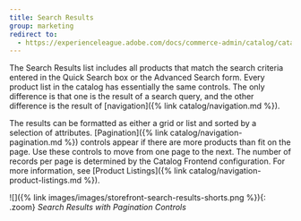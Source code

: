 ```yaml
---
title: Search Results
group: marketing
redirect to:
  - https://experienceleague.adobe.com/docs/commerce-admin/catalog/catalog/search/search-results.html
---
```


The Search Results list includes all products that match the search criteria entered in the Quick Search box or the Advanced Search form. Every product list in the catalog has essentially the same controls. The only difference is that one is the result of a search query, and the other difference is the result of [navigation]({% link catalog/navigation.md %}).

The results can be formatted as either a grid or list and sorted by a selection of attributes. [Pagination]({% link catalog/navigation-pagination.md %}) controls appear if there are more products than fit on the page. Use these controls to move from one page to the next. The number of records per page is determined by the Catalog Frontend configuration. For more information, see [Product Listings]({% link catalog/navigation-product-listings.md %}).

![]({% link images/images/storefront-search-results-shorts.png %}){: .zoom}
_Search Results with Pagination Controls_
